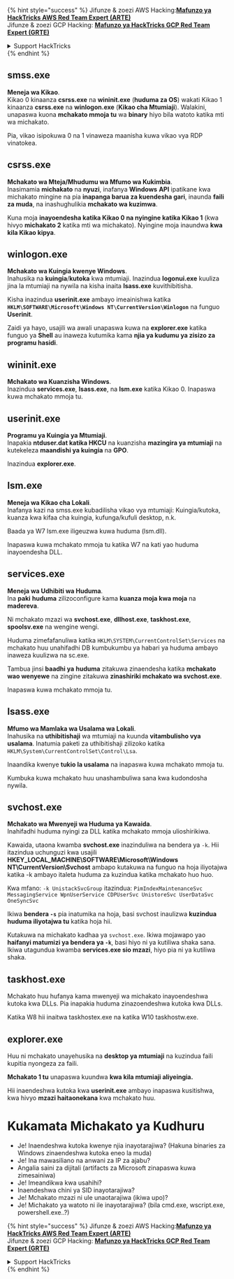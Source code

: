 {% hint style="success" %}
Jifunze & zoezi AWS Hacking:<img src="/.gitbook/assets/arte.png" alt="" data-size="line">[**Mafunzo ya HackTricks AWS Red Team Expert (ARTE)**](https://training.hacktricks.xyz/courses/arte)<img src="/.gitbook/assets/arte.png" alt="" data-size="line">\
Jifunze & zoezi GCP Hacking: <img src="/.gitbook/assets/grte.png" alt="" data-size="line">[**Mafunzo ya HackTricks GCP Red Team Expert (GRTE)**<img src="/.gitbook/assets/grte.png" alt="" data-size="line">](https://training.hacktricks.xyz/courses/grte)

<details>

<summary>Support HackTricks</summary>

* Angalia [**mpango wa michango**](https://github.com/sponsors/carlospolop)!
* **Jiunge na** 💬 [**Kikundi cha Discord**](https://discord.gg/hRep4RUj7f) au [**kikundi cha telegram**](https://t.me/peass) au **tufuate** kwenye **Twitter** 🐦 [**@hacktricks\_live**](https://twitter.com/hacktricks\_live)**.**
* **Shiriki mbinu za udukuzi kwa kuwasilisha PRs kwa** [**HackTricks**](https://github.com/carlospolop/hacktricks) na [**HackTricks Cloud**](https://github.com/carlospolop/hacktricks-cloud) repos za github.

</details>
{% endhint %}


## smss.exe

**Meneja wa Kikao**.\
Kikao 0 kinaanza **csrss.exe** na **wininit.exe** (**huduma za OS**) wakati Kikao 1 kinaanza **csrss.exe** na **winlogon.exe** (**Kikao cha Mtumiaji**). Walakini, unapaswa kuona **mchakato mmoja tu** wa **binary** hiyo bila watoto katika mti wa michakato.

Pia, vikao isipokuwa 0 na 1 vinaweza maanisha kuwa vikao vya RDP vinatokea.


## csrss.exe

**Mchakato wa Mteja/Mhudumu wa Mfumo wa Kukimbia**.\
Inasimamia **michakato** na **nyuzi**, inafanya **Windows** **API** ipatikane kwa michakato mingine na pia **inapanga barua za kuendesha gari**, inaunda **faili za muda**, na inashughulikia **mchakato wa kuzimwa**.

Kuna moja **inayoendesha katika Kikao 0 na nyingine katika Kikao 1** (kwa hivyo **michakato 2** katika mti wa michakato). Nyingine moja inaundwa **kwa kila Kikao kipya**.


## winlogon.exe

**Mchakato wa Kuingia kwenye Windows**.\
Inahusika na **kuingia**/**kutoka** kwa mtumiaji. Inazindua **logonui.exe** kuuliza jina la mtumiaji na nywila na kisha inaita **lsass.exe** kuvithibitisha.

Kisha inazindua **userinit.exe** ambayo imeainishwa katika **`HKLM\SOFTWARE\Microsoft\Windows NT\CurrentVersion\Winlogon`** na funguo **Userinit**.

Zaidi ya hayo, usajili wa awali unapaswa kuwa na **explorer.exe** katika funguo ya **Shell** au inaweza kutumika kama **njia ya kudumu ya zisizo za programu hasidi**.


## wininit.exe

**Mchakato wa Kuanzisha Windows**. \
Inazindua **services.exe**, **lsass.exe**, na **lsm.exe** katika Kikao 0. Inapaswa kuwa mchakato mmoja tu.


## userinit.exe

**Programu ya Kuingia ya Mtumiaji**.\
Inapakia **ntduser.dat katika HKCU** na kuanzisha **mazingira ya mtumiaji** na kutekeleza **maandishi ya kuingia** na **GPO**.

Inazindua **explorer.exe**.


## lsm.exe

**Meneja wa Kikao cha Lokali**.\
Inafanya kazi na smss.exe kubadilisha vikao vya mtumiaji: Kuingia/kutoka, kuanza kwa kifaa cha kuingia, kufunga/kufuli desktop, n.k.

Baada ya W7 lsm.exe iligeuzwa kuwa huduma (lsm.dll).

Inapaswa kuwa mchakato mmoja tu katika W7 na kati yao huduma inayoendesha DLL.


## services.exe

**Meneja wa Udhibiti wa Huduma**.\
Ina **paki** **huduma** zilizoconfigure kama **kuanza moja kwa moja** na **madereva**.

Ni mchakato mzazi wa **svchost.exe**, **dllhost.exe**, **taskhost.exe**, **spoolsv.exe** na wengine wengi.

Huduma zimefafanuliwa katika `HKLM\SYSTEM\CurrentControlSet\Services` na mchakato huu unahifadhi DB kumbukumbu ya habari ya huduma ambayo inaweza kuulizwa na sc.exe.

Tambua jinsi **baadhi ya** **huduma** zitakuwa zinaendesha katika **mchakato wao wenyewe** na zingine zitakuwa **zinashiriki mchakato wa svchost.exe**.

Inapaswa kuwa mchakato mmoja tu.


## lsass.exe

**Mfumo wa Mamlaka wa Usalama wa Lokali**.\
Inahusika na **uthibitishaji** wa mtumiaji na kuunda **vitambulisho vya usalama**. Inatumia paketi za uthibitishaji zilizoko katika `HKLM\System\CurrentControlSet\Control\Lsa`.

Inaandika kwenye **tukio la usalama** na inapaswa kuwa mchakato mmoja tu.

Kumbuka kuwa mchakato huu unashambuliwa sana kwa kudondosha nywila.


## svchost.exe

**Mchakato wa Mwenyeji wa Huduma ya Kawaida**.\
Inahifadhi huduma nyingi za DLL katika mchakato mmoja ulioshirikiwa.

Kawaida, utaona kwamba **svchost.exe** inazinduliwa na bendera ya `-k`. Hii itazindua uchunguzi kwa usajili **HKEY\_LOCAL\_MACHINE\SOFTWARE\Microsoft\Windows NT\CurrentVersion\Svchost** ambapo kutakuwa na funguo na hoja iliyotajwa katika -k ambayo italeta huduma za kuzindua katika mchakato huo huo.

Kwa mfano: `-k UnistackSvcGroup` itazindua: `PimIndexMaintenanceSvc MessagingService WpnUserService CDPUserSvc UnistoreSvc UserDataSvc OneSyncSvc`

Ikiwa **bendera `-s`** pia inatumika na hoja, basi svchost inaulizwa **kuzindua huduma iliyotajwa tu** katika hoja hii.

Kutakuwa na michakato kadhaa ya `svchost.exe`. Ikiwa mojawapo yao **haifanyi matumizi ya bendera ya `-k`**, basi hiyo ni ya kutiliwa shaka sana. Ikiwa utagundua kwamba **services.exe sio mzazi**, hiyo pia ni ya kutiliwa shaka.


## taskhost.exe

Mchakato huu hufanya kama mwenyeji wa michakato inayoendeshwa kutoka kwa DLLs. Pia inapakia huduma zinazoendeshwa kutoka kwa DLLs.

Katika W8 hii inaitwa taskhostex.exe na katika W10 taskhostw.exe.


## explorer.exe

Huu ni mchakato unayehusika na **desktop ya mtumiaji** na kuzindua faili kupitia nyongeza za faili.

**Mchakato 1 tu** unapaswa kuundwa **kwa kila mtumiaji aliyeingia.**

Hii inaendeshwa kutoka kwa **userinit.exe** ambayo inapaswa kusitishwa, kwa hivyo **mzazi haitaonekana** kwa mchakato huu.


# Kukamata Michakato ya Kudhuru

* Je! Inaendeshwa kutoka kwenye njia inayotarajiwa? (Hakuna binaries za Windows zinaendeshwa kutoka eneo la muda)
* Je! Ina mawasiliano na anwani za IP za ajabu?
* Angalia saini za dijitali (artifacts za Microsoft zinapaswa kuwa zimesainiwa)
* Je! Imeandikwa kwa usahihi?
* Inaendeshwa chini ya SID inayotarajiwa?
* Je! Mchakato mzazi ni ule unaotarajiwa (ikiwa upo)?
* Je! Michakato ya watoto ni ile inayotarajiwa? (bila cmd.exe, wscript.exe, powershell.exe..?)


{% hint style="success" %}
Jifunze & zoezi AWS Hacking:<img src="/.gitbook/assets/arte.png" alt="" data-size="line">[**Mafunzo ya HackTricks AWS Red Team Expert (ARTE)**](https://training.hacktricks.xyz/courses/arte)<img src="/.gitbook/assets/arte.png" alt="" data-size="line">\
Jifunze & zoezi GCP Hacking: <img src="/.gitbook/assets/grte.png" alt="" data-size="line">[**Mafunzo ya HackTricks GCP Red Team Expert (GRTE)**<img src="/.gitbook/assets/grte.png" alt="" data-size="line">](https://training.hacktricks.xyz/courses/grte)

<details>

<summary>Support HackTricks</summary>

* Angalia [**mpango wa michango**](https://github.com/sponsors/carlospolop)!
* **Jiunge na** 💬 [**Kikundi cha Discord**](https://discord.gg/hRep4RUj7f) au [**kikundi cha telegram**](https://t.me/peass) au **tufuate** kwenye **Twitter** 🐦 [**@hacktricks\_live**](https://twitter.com/hacktricks\_live)**.**
* **Shiriki mbinu za udukuzi kwa kuwasilisha PRs kwa** [**HackTricks**](https://github.com/carlospolop/hacktricks) na [**HackTricks Cloud**](https://github.com/carlospolop/hacktricks-cloud) repos za github.

</details>
{% endhint %}
